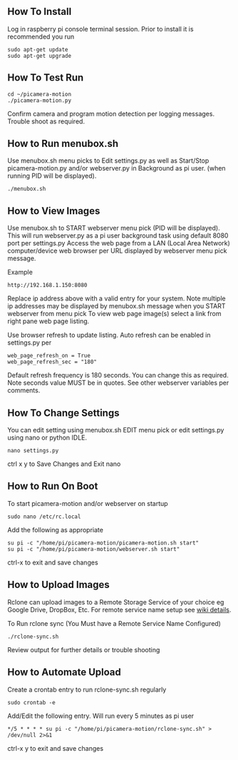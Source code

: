 
## How To Install
Log in raspberry pi console terminal session.
Prior to install it is recommended you run

    sudo apt-get update
    sudo apt-get upgrade

## How To Test Run

    cd ~/picamera-motion
    ./picamera-motion.py

Confirm camera and program motion detection per logging messages. Trouble shoot as required.

## How to Run menubox.sh
Use menubox.sh menu picks to Edit settings.py as well as Start/Stop picamera-motion.py
and/or webserver.py in Background as pi user. (when running PID will be displayed).

    ./menubox.sh

## How to View Images
Use menubox.sh to START webserver menu pick (PID will be displayed).
This will run webserver.py as a pi user background task using default 8080 port per settings.py
Access the web page from a LAN (Local Area Network) computer/device web browser per
URL displayed by webserver menu pick message.

Example

    http://192.168.1.150:8080

Replace ip address above with a valid entry for your system.  Note multiple
ip addresses may be displayed by menubox.sh message when you START webserver from menu pick
To view web page image(s) select a link from right pane web page listing.   

Use browser refresh to update listing. Auto refresh can be enabled in settings.py
per

    web_page_refresh_on = True
    web_page_refresh_sec = "180"

Default refresh frequency is 180 seconds.  You can change this as required.  Note
seconds value MUST be in quotes. See other webserver variables per comments.

## How To Change Settings
You can edit setting using menubox.sh EDIT menu pick or
edit settings.py using nano or python IDLE.

    nano settings.py

ctrl x y to Save Changes and Exit nano

## How to Run On Boot
To start picamera-motion and/or webserver on startup

    sudo nano /etc/rc.local

Add the following as appropriate

    su pi -c "/home/pi/picamera-motion/picamera-motion.sh start"
    su pi -c "/home/pi/picamera-motion/webserver.sh start"

ctrl-x to exit and save changes

## How to Upload Images
Rclone can upload images to a Remote Storage Service of your choice
eg Google Drive, DropBox, Etc. For remote service name setup see
[wiki details](https://github.com/pageauc/rclone4pi/wiki#how-to-configure-a-remote-storage-service).

To Run rclone sync (You Must have a Remote Service Name Configured)

    ./rclone-sync.sh

Review output for further details or trouble shooting

## How to Automate Upload
Create a crontab entry to run rclone-sync.sh regularly

    sudo crontab -e

Add/Edit the following entry.  Will run every 5 minutes as pi user

    */5 * * * * su pi -c "/home/pi/picamera-motion/rclone-sync.sh" > /dev/null 2>&1

ctrl-x y to exit and save changes


